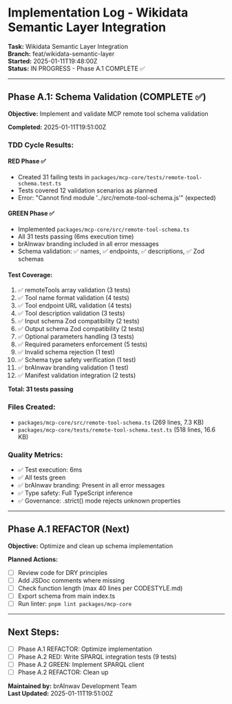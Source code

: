 # Implementation Log - Wikidata Semantic Layer Integration

**Task:** Wikidata Semantic Layer Integration  
**Branch:** feat/wikidata-semantic-layer  
**Started:** 2025-01-11T19:48:00Z  
**Status:** IN PROGRESS - Phase A.1 COMPLETE ✅  

---

## Phase A.1: Schema Validation (COMPLETE ✅)

**Objective:** Implement and validate MCP remote tool schema validation

**Completed:** 2025-01-11T19:51:00Z

### TDD Cycle Results:

#### RED Phase ✅
- Created 31 failing tests in `packages/mcp-core/tests/remote-tool-schema.test.ts`
- Tests covered 12 validation scenarios as planned
- Error: "Cannot find module '../src/remote-tool-schema.js'" (expected)

#### GREEN Phase ✅
- Implemented `packages/mcp-core/src/remote-tool-schema.ts`
- All 31 tests passing (6ms execution time)
- brAInwav branding included in all error messages
- Schema validation: ✅ names, ✅ endpoints, ✅ descriptions, ✅ Zod schemas

#### Test Coverage:
1. ✅ remoteTools array validation (3 tests)
2. ✅ Tool name format validation (4 tests)
3. ✅ Tool endpoint URL validation (4 tests)
4. ✅ Tool description validation (3 tests)
5. ✅ Input schema Zod compatibility (2 tests)
6. ✅ Output schema Zod compatibility (2 tests)
7. ✅ Optional parameters handling (3 tests)
8. ✅ Required parameters enforcement (5 tests)
9. ✅ Invalid schema rejection (1 test)
10. ✅ Schema type safety verification (1 test)
11. ✅ brAInwav branding validation (1 test)
12. ✅ Manifest validation integration (2 tests)

**Total: 31 tests passing**

### Files Created:
- `packages/mcp-core/src/remote-tool-schema.ts` (269 lines, 7.3 KB)
- `packages/mcp-core/tests/remote-tool-schema.test.ts` (518 lines, 16.6 KB)

### Quality Metrics:
- ✅ Test execution: 6ms
- ✅ All tests green
- ✅ brAInwav branding: Present in all error messages
- ✅ Type safety: Full TypeScript inference
- ✅ Governance: .strict() mode rejects unknown properties

---

## Phase A.1 REFACTOR (Next)

**Objective:** Optimize and clean up schema implementation

**Planned Actions:**
- [ ] Review code for DRY principles
- [ ] Add JSDoc comments where missing
- [ ] Check function length (max 40 lines per CODESTYLE.md)
- [ ] Export schema from main index.ts
- [ ] Run linter: `pnpm lint packages/mcp-core`

---

## Next Steps:
- [ ] Phase A.1 REFACTOR: Optimize implementation
- [ ] Phase A.2 RED: Write SPARQL integration tests (9 tests)
- [ ] Phase A.2 GREEN: Implement SPARQL client
- [ ] Phase A.2 REFACTOR: Clean up

**Maintained by:** brAInwav Development Team  
**Last Updated:** 2025-01-11T19:51:00Z
